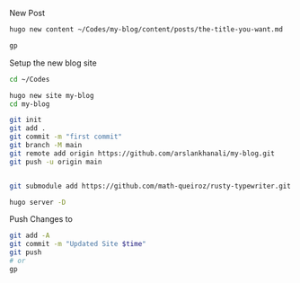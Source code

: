 
New Post
```sh
hugo new content ~/Codes/my-blog/content/posts/the-title-you-want.md

gp
```

Setup the new blog site
``` sh
cd ~/Codes

hugo new site my-blog
cd my-blog

git init
git add .
git commit -m "first commit"
git branch -M main
git remote add origin https://github.com/arslankhanali/my-blog.git
git push -u origin main


git submodule add https://github.com/math-queiroz/rusty-typewriter.git themes/rusty-typewriter

hugo server -D
```


Push Changes to 
```sh
git add -A
git commit -m "Updated Site $time"
git push
# or
gp
```